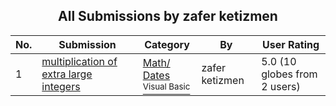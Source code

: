 ﻿<div align="center">

## All Submissions by zafer ketizmen

</div>

No.  | Submission | Category | By   | User Rating
---- | ---------- | -------- | ---- | -----------
1 | [multiplication of extra large integers<br />](https://github.com/Planet-Source-Code/zafer-ketizmen-multiplication-of-extra-large-integers__1-64839) | [Math/ Dates<br /><sup>Visual Basic</sup>](../ByCategory/math-dates__1-37.md) | zafer ketizmen | 5.0 (10 globes from 2 users)

